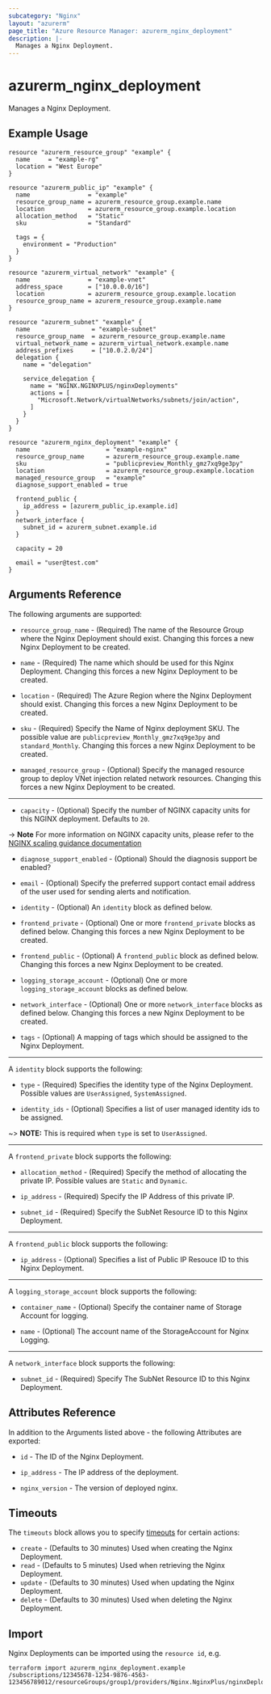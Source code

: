 ```yaml
---
subcategory: "Nginx"
layout: "azurerm"
page_title: "Azure Resource Manager: azurerm_nginx_deployment"
description: |-
  Manages a Nginx Deployment.
---
```


# azurerm_nginx_deployment

Manages a Nginx Deployment.

## Example Usage

```hcl
resource "azurerm_resource_group" "example" {
  name     = "example-rg"
  location = "West Europe"
}

resource "azurerm_public_ip" "example" {
  name                = "example"
  resource_group_name = azurerm_resource_group.example.name
  location            = azurerm_resource_group.example.location
  allocation_method   = "Static"
  sku                 = "Standard"

  tags = {
    environment = "Production"
  }
}

resource "azurerm_virtual_network" "example" {
  name                = "example-vnet"
  address_space       = ["10.0.0.0/16"]
  location            = azurerm_resource_group.example.location
  resource_group_name = azurerm_resource_group.example.name
}

resource "azurerm_subnet" "example" {
  name                 = "example-subnet"
  resource_group_name  = azurerm_resource_group.example.name
  virtual_network_name = azurerm_virtual_network.example.name
  address_prefixes     = ["10.0.2.0/24"]
  delegation {
    name = "delegation"

    service_delegation {
      name = "NGINX.NGINXPLUS/nginxDeployments"
      actions = [
        "Microsoft.Network/virtualNetworks/subnets/join/action",
      ]
    }
  }
}

resource "azurerm_nginx_deployment" "example" {
  name                     = "example-nginx"
  resource_group_name      = azurerm_resource_group.example.name
  sku                      = "publicpreview_Monthly_gmz7xq9ge3py"
  location                 = azurerm_resource_group.example.location
  managed_resource_group   = "example"
  diagnose_support_enabled = true

  frontend_public {
    ip_address = [azurerm_public_ip.example.id]
  }
  network_interface {
    subnet_id = azurerm_subnet.example.id
  }

  capacity = 20

  email = "user@test.com"
}
```

## Arguments Reference

The following arguments are supported:

* `resource_group_name` - (Required) The name of the Resource Group where the Nginx Deployment should exist. Changing this forces a new Nginx Deployment to be created.

* `name` - (Required) The name which should be used for this Nginx Deployment. Changing this forces a new Nginx Deployment to be created.

* `location` - (Required) The Azure Region where the Nginx Deployment should exist. Changing this forces a new Nginx Deployment to be created.

* `sku` - (Required) Specify the Name of Nginx deployment SKU. The possible value are `publicpreview_Monthly_gmz7xq9ge3py` and `standard_Monthly`. Changing this forces a new Nginx Deployment to be created.

* `managed_resource_group` - (Optional) Specify the managed resource group to deploy VNet injection related network resources. Changing this forces a new Nginx Deployment to be created.

---

* `capacity` - (Optional) Specify the number of NGINX capacity units for this NGINX deployment. Defaults to `20`.

-> **Note** For more information on NGINX capacity units, please refer to the [NGINX scaling guidance documentation](https://docs.nginx.com/nginxaas/azure/quickstart/scaling/)

* `diagnose_support_enabled` - (Optional) Should the diagnosis support be enabled?

* `email` - (Optional) Specify the preferred support contact email address of the user used for sending alerts and notification.

* `identity` - (Optional) An `identity` block as defined below.

* `frontend_private` - (Optional) One or more `frontend_private` blocks as defined below. Changing this forces a new Nginx Deployment to be created.

* `frontend_public` - (Optional) A `frontend_public` block as defined below. Changing this forces a new Nginx Deployment to be created.

* `logging_storage_account` - (Optional) One or more `logging_storage_account` blocks as defined below.

* `network_interface` - (Optional) One or more `network_interface` blocks as defined below. Changing this forces a new Nginx Deployment to be created.

* `tags` - (Optional) A mapping of tags which should be assigned to the Nginx Deployment.

---

A `identity` block supports the following:

* `type` - (Required) Specifies the identity type of the Nginx Deployment. Possible values are `UserAssigned`, `SystemAssigned`.

* `identity_ids` - (Optional) Specifies a list of user managed identity ids to be assigned.

~> **NOTE:** This is required when `type` is set to `UserAssigned`.

---

A `frontend_private` block supports the following:

* `allocation_method` - (Required) Specify the method of allocating the private IP. Possible values are `Static` and `Dynamic`.

* `ip_address` - (Required) Specify the IP Address of this private IP.

* `subnet_id` - (Required) Specify the SubNet Resource ID to this Nginx Deployment.

---

A `frontend_public` block supports the following:

* `ip_address` - (Optional) Specifies a list of Public IP Resouce ID to this Nginx Deployment.

---

A `logging_storage_account` block supports the following:

* `container_name` - (Optional) Specify the container name of Storage Account for logging.

* `name` - (Optional) The account name of the StorageAccount for Nginx Logging.

---

A `network_interface` block supports the following:

* `subnet_id` - (Required) Specify The SubNet Resource ID to this Nginx Deployment.


## Attributes Reference

In addition to the Arguments listed above - the following Attributes are exported:

* `id` - The ID of the Nginx Deployment.

* `ip_address` - The IP address of the deployment.

* `nginx_version` - The version of deployed nginx.

## Timeouts

The `timeouts` block allows you to specify [timeouts](https://www.terraform.io/language/resources/syntax#operation-timeouts) for certain actions:

* `create` - (Defaults to 30 minutes) Used when creating the Nginx Deployment.
* `read` - (Defaults to 5 minutes) Used when retrieving the Nginx Deployment.
* `update` - (Defaults to 30 minutes) Used when updating the Nginx Deployment.
* `delete` - (Defaults to 30 minutes) Used when deleting the Nginx Deployment.

## Import

Nginx Deployments can be imported using the `resource id`, e.g.

```shell
terraform import azurerm_nginx_deployment.example /subscriptions/12345678-1234-9876-4563-123456789012/resourceGroups/group1/providers/Nginx.NginxPlus/nginxDeployments/dep1
```
